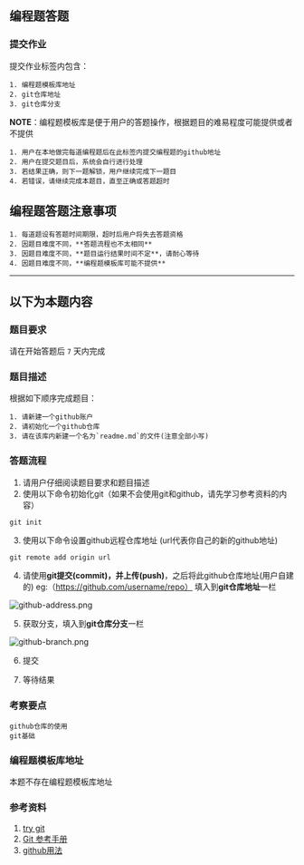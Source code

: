 ## 编程题答题


### 提交作业

提交作业标签内包含：
```
1. 编程题模板库地址
2. git仓库地址
3. git仓库分支
```

**NOTE**：编程题模板库是便于用户的答题操作，根据题目的难易程度可能提供或者不提供
```
1. 用户在本地做完每道编程题后在此标签内提交编程题的github地址
2. 用户在提交题目后，系统会自行进行处理
3. 若结果正确，则下一题解锁，用户继续完成下一题目
4. 若错误，请继续完成本题目，直至正确或答题超时
```
## 编程题答题注意事项
```
1. 每道题设有答题时间期限，超时后用户将失去答题资格
2. 因题目难度不同，**答题流程也不太相同**
3. 因题目难度不同，**题目运行结果时间不定**，请耐心等待
4. 因题目难度不同，**编程题模板库可能不提供**
```
---
## 以下为本题内容

### 题目要求
请在开始答题后 `7` 天内完成

### 题目描述

根据如下顺序完成题目：
```
1. 请新建一个github账户
2. 请初始化一个github仓库
3. 请在该库内新建一个名为`readme.md`的文件(注意全部小写)
```
### 答题流程

1. 请用户仔细阅读题目要求和题目描述
2. 使用以下命令初始化git（如果不会使用git和github，请先学习参考资料的内容）
```
git init
```
3. 使用以下命令设置github远程仓库地址 (url代表你自己的新的github地址)
```
git remote add origin url
```
4. 请使用**git提交(commit)，**并**上传(push)**，之后将此github仓库地址(用户自建的) eg:（https://github.com/username/repo） 填入到**git仓库地址**一栏

![github-address.png](http://upload-images.jianshu.io/upload_images/1940198-b69aaad5be700d55.png?imageMogr2/auto-orient/strip%7CimageView2/2/w/1240)

5. 获取分支，填入到**git仓库分支**一栏

![github-branch.png](http://upload-images.jianshu.io/upload_images/1940198-9f4fa6638e0cc0a4.png?imageMogr2/auto-orient/strip%7CimageView2/2/w/1240)

6. 提交

7. 等待结果

### 考察要点
```
github仓库的使用
git基础
```

### 编程题模板库地址

本题不存在编程题模板库地址

### 参考资料
1. [try git](https://try.github.io/levels/1/challenges/1)
2. [Git 参考手册](http://gitref.org/zh/index.html)
3. [github用法](https://guides.github.com/activities/hello-world/)